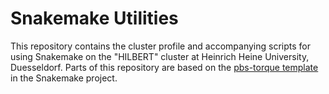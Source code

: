 # Snakemake Utilities
This repository contains the cluster profile and accompanying scripts for using Snakemake on the "HILBERT" cluster at Heinrich Heine University, Duesseldorf. Parts of this repository are based on the [pbs-torque template](https://github.com/Snakemake-Profiles/pbs-torque) in the Snakemake project.
